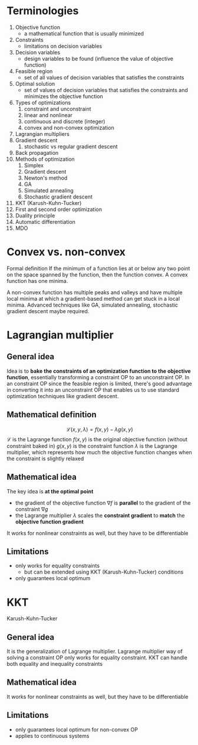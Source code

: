 # Terminologies

1. Objective function
	- a mathematical function that is usually minimized
2. Constraints
	- limitations on decision variables
3. Decision variables
	- design variables to be found (influence the value of objective function)
4. Feasible region
	- set of all values of decision variables that satisfies the constraints
5. Optimal solution
	- set of values of decision variables that satisfies the constraints and minimizes the objective function
6. Types of optimizations
	1. constraint and unconstraint
	2. linear and nonlinear
	3. continuous and discrete (integer)
	4. convex and non-convex optimization
7. Lagrangian multipliers
8. Gradient descent
	1. stochastic vs regular gradient descent
9. Back propagation
10. Methods of optimization
	1. Simplex
	2. Gradient descent
	3. Newton's method
	4. GA
	5. Simulated annealing
	6. Stochastic gradient descent
11. KKT (Karush-Kuhn-Tucker)
12. First and second order optimization
13. Duality principle
14. Automatic differentiation
15. MDO


# Convex vs. non-convex
Formal definition
If the minimum of a function lies at or below any two point on the space spanned by the function, then the function convex. A convex function has one minima.

A non-convex function has multiple peaks and valleys and have multiple local minima at which a gradient-based method can get stuck in a local minima. Advanced techniques like GA, simulated annealing, stochastic gradient descent maybe required.

# Lagrangian multiplier
## General idea
Idea is to **bake the constraints of an optimization function to the objective function**, essentially transforming a constraint OP to an unconstraint OP. In an constraint OP since the feasible region is limited, there's good advantage in converting it into an unconstraint OP that enables us to use standard optimization techniques like gradient descent.

## Mathematical definition
$$
\mathcal{L}(x, y, \lambda) = f(x, y) - \lambda g(x, y)
$$
$\mathcal{L}$ is the Lagrange function
$f(x, y)$ is the original objective function (without constraint baked in)
$g(x, y)$ is the constraint function
$\lambda$ is the Lagrange multiplier, which represents how much the objective function changes when the constraint is slightly relaxed

## Mathematical idea
The key idea is **at the optimal point**
- the gradient of the objective function $\nabla f$ is **parallel** to the gradient of the constraint $\nabla g$
- the Lagrange multiplier $\lambda$ scales the **constraint gradient** to **match** the **objective function gradient**

It works for nonlinear constraints as well, but they have to be differentiable

## Limitations
- only works for equality constraints
	- but can be extended using KKT (Karush-Kuhn-Tucker) conditions
- only guarantees local optimum

# KKT
Karush-Kuhn-Tucker

## General idea
It is the generalization of Lagrange multiplier. Lagrange multiplier way of solving a constraint OP only works for equality constraint. KKT can handle both equality and inequality constraints

## Mathematical idea


It works for nonlinear constraints as well, but they have to be differentiable

## Limitations
- only guarantees local optimum for non-convex OP
- applies to continuous systems


